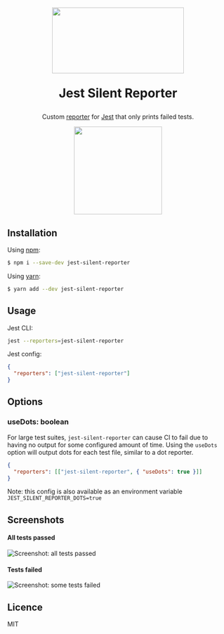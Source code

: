 <h1 align="center">
  <img src="http://dp.hanlon.io/0u2T0M3Z3i0g/shhh.png" height="150" width="300"/>
  <p>Jest Silent Reporter</p>
</h1>
<p align="center">
  Custom <a href="https://jestjs.io/docs/en/configuration#reporters-array-modulename-modulename-options">reporter</a>
  for <a href="https://jestjs.io">Jest</a> that only prints failed tests.</p>
<p align="center">
  <img src="http://dp.hanlon.io/0O2p312H2C3B/Image%202018-06-07%20at%208.26.20%20PM.png" height="200"/>
</p>

## Installation

Using [npm](https://www.npmjs.com/):

```sh
$ npm i --save-dev jest-silent-reporter
```

Using [yarn](https://yarnpkg.com/):

```sh
$ yarn add --dev jest-silent-reporter
```

## Usage

Jest CLI:

```bash
jest --reporters=jest-silent-reporter
```

Jest config:

```json
{
  "reporters": ["jest-silent-reporter"]
}
```

## Options

### useDots: boolean

For large test suites, `jest-silent-reporter` can cause CI to fail due to having
no output for some configured amount of time. Using the `useDots` option will
output dots for each test file, similar to a dot reporter.

```json
{
  "reporters": [["jest-silent-reporter", { "useDots": true }]]
}
```

Note: this config is also available as an environment variable `JEST_SILENT_REPORTER_DOTS=true`

## Screenshots

#### All tests passed

![Screenshot: all tests passed](http://dp.hanlon.io/0O2p312H2C3B/Image%202018-06-07%20at%208.26.20%20PM.png)

#### Tests failed

![Screenshot: some tests failed](http://dp.hanlon.io/110J3c2s0Y0v/Image%202018-06-07%20at%208.29.22%20PM.png)

## Licence

MIT
